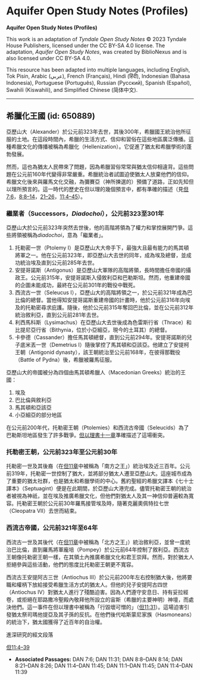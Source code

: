 # Aquifer Open Study Notes (Profiles)

**Aquifer Open Study Notes (Profiles)**

This work is an adaptation of *Tyndale Open Study Notes* © 2023 Tyndale House Publishers, licensed under the CC BY\-SA 4\.0 license. The adaptation, *Aquifer Open Study Notes*, was created by BiblioNexus and is also licensed under CC BY\-SA 4\.0\.

This resource has been adapted into multiple languages, including English, Tok Pisin, Arabic (عربي), French (Français), Hindi (हिंदी), Indonesian (Bahasa Indonesia), Portuguese (Português), Russian (Русский), Spanish (Español), Swahili (Kiswahili), and Simplified Chinese (简体中文).



--------------------------------

## 希臘化王國 (id: 650889)

亞歷山大（Alexander）於公元前323年去世，其後300年，希臘國王統治他所征服的土地。在這段時間內，希臘的生活方式、信仰和習俗在這些地區廣泛傳播。這種希臘文化的傳播被稱為希臘化（Hellenization）。它促進了猶太和希臘學術的蓬勃發展。

然而，這也為猶太人民帶來了問題，因為希臘習俗常常與猶太信仰相違背。這些問題在公元前160年代變得非常嚴重。希臘統治者試圖迫使猶太人放棄他們的信仰。希臘文化後來與羅馬文化交融，為彌賽亞（神所揀選的）預備了道路，正如先知但以理所預言的。這一時代的歷史在但以理的幾個預言中，都有準確的描述（見[但7:6](https://ref.ly/Dan7:6)，[8:8–14](https://ref.ly/Dan8:8-Dan8:14)，[21–26](https://ref.ly/Dan8:21-Dan8:26)，[11:4–45](https://ref.ly/Dan11:4-Dan11:45)）。

### 繼業者（Successors，*Diadochoi*），公元前323至301年

亞歷山大於公元前323年突然去世後，他的高階將領為了權力和掌控展開鬥爭。這些將領被稱為*diadochoi*，意為「繼業者」。

1. 托勒密一世（Ptolemy I）是亞歷山大大帝手下，最強大且最有能力的馬其頓將軍之一。他在公元前323年，即亞歷山大去世的同年，成為埃及總督，並成功統治埃及直到公元前285年去世。
2. 安提哥諾斯（Antigonus）是亞歷山大軍隊的高階將領，長時間擔任帝國的攝政王。公元前315年，安提哥諾斯入侵敘利亞和巴勒斯坦。然而，他重建帝國的企圖未能成功，最終在公元前301年的戰役中戰死。
3. 西流古一世（Seleucus I），亞歷山大的高階將領之一，於公元前321年成為巴比倫的總督。當他得知安提哥諾斯重建帝國的計畫時，他於公元前316年向埃及的托勒密尋求庇護。隨後，他於公元前315年奪回巴比倫，並在公元前312年統治敘利亞，直到公元前281年去世。
4. 利西馬科斯（Lysimachus）在亞歷山大去世後成為色雷斯行省（Thrace）和比提尼亞行省（Bithynia，位於小亞細亞，現今的土耳其）的總督。
5. 卡參德（Cassander）擔任馬其頓總督，直到公元前294年。安提哥諾斯的兒子底米丟一世（Demetrius I）隨後掌控了馬其頓和亞該亞。他建立了安提柯王朝（Antigonid dynasty），該王朝統治至公元前168年，在彼得那戰役（Battle of Pydna）後，希臘被羅馬征服。

亞歷山大的帝國被分為四個由馬其頓希臘人（Macedonian Greeks）統治的王國：

1. 埃及
2. 巴比倫與敘利亞
3. 馬其頓和亞該亞
4. 小亞細亞的部分地區

在公元前200年代，托勒密王朝（Ptolemies）和西流古帝國（Seleucids）為了巴勒斯坦地區發生了許多戰爭。[但以理書十一章](https://ref.ly/Dan11:1-Dan11:45)準確描述了這場衝突。

### 托勒密王朝，公元前323年至公元前30年

托勒密一世及其後裔（在[但11章](https://ref.ly/Dan11:1-Dan11:45)中被稱為「南方之王」）統治埃及近三百年。公元前319年，托勒密一世控制了猶大，並將部分猶太人遷至亞歷山大。這座城市成為了重要的猶太社群，也是猶太和希臘學術的中心。舊約聖經的希臘文譯本《七十士譯本》（Septuagint）便是在此期間，於亞歷山大港完成。儘管托勒密王朝的統治者被視為神祇，並在埃及推廣希臘文化，但他們對猶太人及其一神信仰普遍較為寬容。托勒密王朝於公元前30年羅馬接管埃及時，隨著克麗奧佩特拉七世（Cleopatra VII）去世而結束。

### 西流古帝國，公元前321年至64年

西流古一世及其後代（在[但11章](https://ref.ly/Dan11:1-Dan11:45)中被稱為「北方之王」）統治敘利亞，並曾一度統治巴比倫，直到羅馬將軍龐培（Pompey）於公元前64年控制了敘利亞。西流古王朝像托勒密王朝一樣，在其領土內推廣希臘文化和君王崇拜。然而，對於猶太人拒絕參與這些活動，他們的態度比托勒密王朝更不寬容。

西流古王安提阿古三世（Antiochus III）於公元前200年左右控制猶大後，他將要職和權柄下放給接受希臘生活方式的猶太人。但他的兒子安提阿古四世（Antiochus IV）對猶太人進行了殘酷迫害。因為人們遵守安息日、持有妥拉經卷，或拒絕在耶路撒冷聖殿內敬拜他所設立的宙斯（希臘的主要神明）神壇，而處決他們。這一事件在但以理書中被稱為「行毀壞可憎的」（[但11:31](https://ref.ly/Dan11:31)）。這場迫害引發猶太祭司瑪他提亞及其子孫的反抗。在他們後代哈斯蒙尼家族（Hasmoneans）的統治下，猶太國獲得了近百年的自治權。

進深研究的經文段落

[但11:4–39](https://ref.ly/Dan11:4-Dan11:39)

* **Associated Passages:** DAN 7:6; DAN 11:31; DAN 8:8–DAN 8:14; DAN 8:21–DAN 8:26; DAN 11:4–DAN 11:45; DAN 11:1–DAN 11:45; DAN 11:4–DAN 11:39


